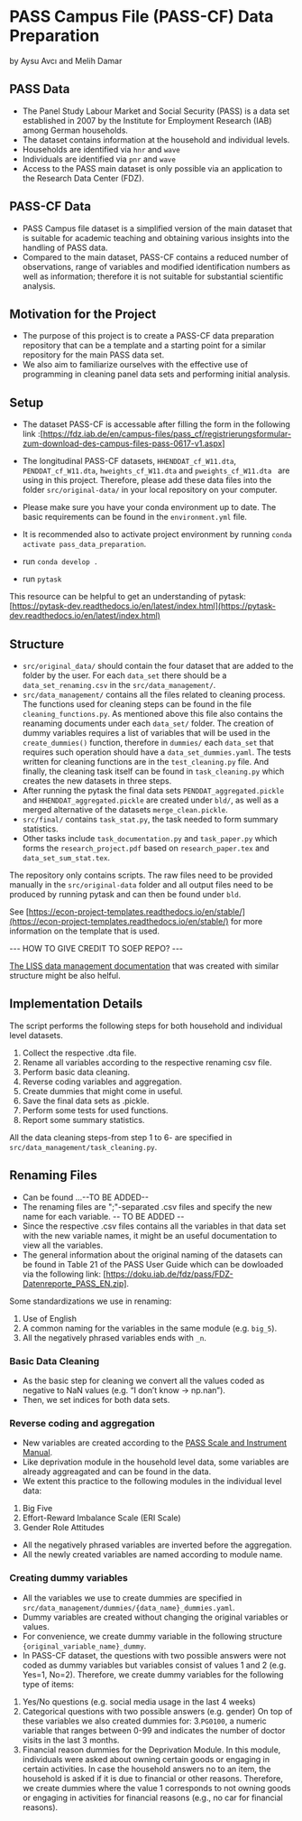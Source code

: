 # PASS Campus File (PASS-CF) Data Preparation

by 
Aysu Avcı and Melih Damar

## PASS Data
- The Panel Study Labour Market and Social Security (PASS) is a data set established in 2007 by the Institute for Employment Research (IAB) among German households.
- The dataset contains information at the household and individual levels.
- Households are identified via `hnr` and `wave`
- Individuals are identified via `pnr` and `wave`
- Access to the PASS main dataset is only possible via an application to the Research Data Center (FDZ).

## PASS-CF Data
- PASS Campus file dataset is a simplified version of the main dataset that is suitable for academic teaching and obtaining various insights into the handling of PASS data.
- Compared to the main dataset, PASS-CF contains a reduced number of observations, range of variables and modified identification numbers as well as information; therefore it is not suitable for substantial scientific analysis.

## Motivation for the Project
- The purpose of this project is to create a PASS-CF data preparation repository that can be a template and a starting point for a similar repository for the main PASS data set.
- We also aim to familiarize ourselves with the effective use of programming in cleaning panel data sets and performing initial analysis.

## Setup
- The dataset PASS-CF is accessable after filling the form in the following link :[https://fdz.iab.de/en/campus-files/pass_cf/registrierungsformular-zum-download-des-campus-files-pass-0617-v1.aspx]
- The longitudinal PASS-CF datasets, `HHENDDAT_cf_W11.dta`, `PENDDAT_cf_W11.dta`, `hweights_cf_W11.dta` and  `pweights_cf_W11.dta ` are using in this project. Therefore, please add these data files into the folder `src/original-data/` in your local repository on your computer.
- Please make sure you have your conda environment up to date. The basic requirements can be found in the `environment.yml` file.
- It is recommended also to activate project environment by running `conda activate pass_data_preparation`.

- run `conda develop .`
- run `pytask`

This resource can be helpful to get an understanding of pytask: [https://pytask-dev.readthedocs.io/en/latest/index.html](https://pytask-dev.readthedocs.io/en/latest/index.html)

## Structure
- `src/original_data/` should contain the four dataset that are added to the folder by the user. For each `data_set` there should be a `data_set_renaming.csv` in the `src/data_management/`.
- `src/data_management/` contains all the files related to cleaning process. The functions used for cleaning steps can be found in the file `cleaning_functions.py`. As mentioned above this file also contains the reanaming documents under each `data_set/` folder. The creation of dummy variables requires a list of variables that will be used in the `create_dummies()` function, therefore in `dummies/` each `data_set` that requires such operation should have a `data_set_dummies.yaml`. The tests written for cleaning functions are in the `test_cleaning.py` file. And finally, the cleaning task itself can be found in `task_cleaning.py` which creates the new datasets in three steps. 
- After running the pytask the final data sets `PENDDAT_aggregated.pickle` and `HHENDDAT_aggregated.pickle` are created under `bld/`, as well as a merged alternative of the datasets `merge_clean.pickle`. 
- `src/final/` contains `task_stat.py`, the task needed to form summary statistics.
- Other tasks include `task_documentation.py` and `task_paper.py` which forms the `research_project.pdf` based on `research_paper.tex` and `data_set_sum_stat.tex`.

The repository only contains scripts. The raw files need to be provided manually in the `src/original-data` folder and all output files need to be produced by running pytask and can then be found under `bld`.

See [https://econ-project-templates.readthedocs.io/en/stable/](https://econ-project-templates.readthedocs.io/en/stable/) for more information on the template that is used.

--- HOW TO GIVE CREDIT TO SOEP REPO? ---

[The LISS data management documentation](https://liss-data-management-documentation.readthedocs.io/en/latest/) that was created with similar structure might be also helful.

## Implementation Details

The script performs the following steps for both household and individual level datasets.
1. Collect the respective .dta file.
2. Rename all variables according to the respective renaming csv file.
3. Perform basic data cleaning.
4. Reverse coding variables and aggregation.
5. Create dummies that might come in useful.
6. Save the final data sets as .pickle.
7. Perform some tests for used functions.
8. Report some summary statistics.

All the data cleaning steps-from step 1 to 6- are specified in `src/data_management/task_cleaning.py`.

## Renaming Files

- Can be found ...--TO BE ADDED--
- The renaming files are ";"-separated .csv files and specify the new name for each variable.
-- TO BE ADDED --
- Since the respective .csv files contains all the variables in that data set with the new variable names, it might be an useful documentation to view all the variables.
- The general information about the original naming of the datasets can be found in Table 21 of the PASS User Guide which can be dowloaded via the following link: [https://doku.iab.de/fdz/pass/FDZ-Datenreporte_PASS_EN.zip].

Some standardizations we use in renaming:
1. Use of English
2. A common naming for the variables in the same module (e.g. `big_5`).
3. All the negatively phrased variables ends with `_n`.

### Basic Data Cleaning

- As the basic step for cleaning we convert all the values coded as negative to NaN values (e.g. “I don’t know -> np.nan”).
- Then, we set indices for both data sets.

### Reverse coding and aggregation

- New variables are created according to the [PASS Scale and Instrument Manual](https://doku.iab.de/fdz/reporte/2020/MR_07-20_EN.pdf).
- Like deprivation module in the household level data, some variables are already aggreagated and can be found in the data.
- We extent this practice to the following modules in the individual level data:
1. Big Five
2. Effort-Reward Imbalance Scale (ERI Scale)
3. Gender Role Attitudes
- All the negatively phrased variables are inverted before the aggregation.
- All the newly created variables are named according to module name.

### Creating dummy variables

- All the variables we use to create dummies are specified in `src/data_management/dummies/{data_name}_dummies.yaml`.
- Dummy variables are created without changing the original variables or values.
- For convenience, we create dummy variable in the following structure `{original_variable_name}_dummy`. 
- In PASS-CF dataset, the questions with two possible answers were not coded as dummy variables but variables consist of values 1 and 2 (e.g. Yes=1, No=2). Therefore, we create dummy variables for the following type of items:
1. Yes/No questions (e.g. social media usage in the last 4 weeks)
2. Categorical questions with two possible answers (e.g. gender)
On top of these variables we also created dummies for:
3.`PG0100`, a numeric variable that ranges between 0-99 and indicates the number of doctor visits in the last 3 months.
4. Financial reason dummies for the Deprivation Module. In this module, individuals were asked about owning certain goods or engaging in certain activities. In case the household answers no to an item, the household is asked if it is due to financial or other reasons. Therefore, we create dummies where the value 1 corresponds to not owning goods or engaging in activities for financial reasons (e.g., no car for financial reasons).

